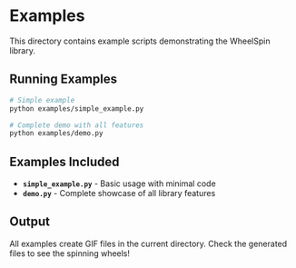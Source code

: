 # Examples

This directory contains example scripts demonstrating the WheelSpin library.

## Running Examples

```bash
# Simple example
python examples/simple_example.py

# Complete demo with all features
python examples/demo.py
```

## Examples Included

- **`simple_example.py`** - Basic usage with minimal code
- **`demo.py`** - Complete showcase of all library features

## Output

All examples create GIF files in the current directory. Check the generated files to see the spinning wheels!
